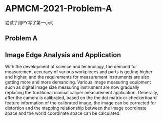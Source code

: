 # APMCM-2021-Problem-A
尝试了用PY写了第一小问

## Problem A
## Image Edge Analysis and Application
With the development of science and technology, the demand for measurement accuracy of
various workpieces and parts is getting higher and higher, and the requirements for
measurement instruments are also getting more and more demanding. Various image measuring
equipment such as digital image size measuring instrument are now gradually replacing the
traditional manual caliper measurement application. Generally, after the camera is calibrated,
based on the the dot matrix or checkerboard feature information of the calibrated image, the
image can be corrected for distortion and the mapping relationship between the image
coordinate space and the world coordinate space can be calculated.
